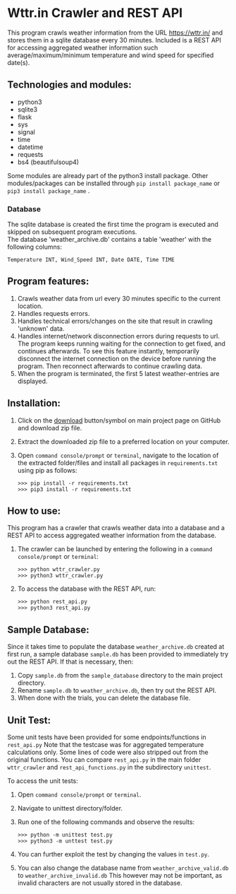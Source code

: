 # Wttr.in Crawler and REST API

This program crawls weather information from the URL https://wttr.in/ and stores them in a sqlite database every 30 minutes. Included is a REST API for accessing aggregated weather information such average/maximum/minimum temperature and wind speed for specified date(s).


## Technologies and modules:

- python3
- sqlite3
- flask
- sys
- signal
- time
- datetime
- requests
- bs4 (beautifulsoup4)

Some modules are already part of the python3 install package. Other modules/packages can be installed through `pip install package_name` or `pip3 install package_name` .

### Database
The sqlite database is created the first time the program is executed and skipped on subsequent program executions.   
The database 'weather_archive.db' contains a table 'weather' with the following columns:  

`Temperature INT, Wind_Speed INT, Date DATE, Time TIME` 

## Program features:

1. Crawls weather data from url every 30 minutes specific to the current location.
2. Handles requests errors.
3. Handles technical errors/changes on the site that result in crawling 'unknown' data.
4. Handles internet/network disconnection errors during requests to url. The program keeps running waiting for the connection to get fixed, and continues afterwards. To see this feature instantly, temporarily disconnect the internet connection on the device before running the program. Then reconnect afterwards to continue crawling data.
5. When the program is terminated, the first 5 latest weather-entries are displayed.


## Installation:
1. Click on the [download](https://github.com/tuobaar/wttr_crawler/archive/refs/heads/main.zip) button/symbol on main project page on GitHub and download zip file.
2. Extract the downloaded zip file to a preferred location on your computer.
3. Open `command console/prompt` or `terminal`, navigate to the location of the extracted folder/files and install all packages in `requirements.txt` using pip as follows:

   `>>> pip install -r requirements.txt`   
   `>>> pip3 install -r requirements.txt`
   

## How to use:

This program has a crawler that crawls weather data into a database and a REST API to access aggregated weather information from the database.
1. The crawler can be launched by entering the following in a `command console/prompt` or `terminal`:

   `>>> python wttr_crawler.py`  
   `>>> python3 wttr_crawler.py`

2. To access the database with the REST API, run:

   `>>> python rest_api.py`  
   `>>> python3 rest_api.py`

## Sample Database:
Since it takes time to populate the database `weather_archive.db` created at first run, a sample database `sample.db` has been provided to 
immediately try out the REST API. If that is necessary, then:

1. Copy `sample.db` from the `sample_database` directory to the main project directory.
2. Rename `sample.db` to `weather_archive.db`, then try out the REST API.
3. When done with the trials, you can delete the database file.

## Unit Test:
Some unit tests have been provided for some endpoints/functions in `rest_api.py`
Note that the testcase was for aggregated temperature calculations only. Some lines of code were also stripped out from 
the original functions. You can compare `rest_api.py` in the main folder `wttr_crawler` and `rest_api_functions.py` in the subdirectory
`unittest`.

To access the unit tests:

1. Open `command console/prompt` or `terminal`.
2. Navigate to unittest directory/folder.
3. Run one of the following commands and observe the results:

   `>>> python -m unittest test.py`  
   `>>> python3 -m unttest test.py`
4. You can further exploit the test by changing the values in `test.py`.
5. You can also change the database name from `weather_archive_valid.db` to `weather_archive_invalid.db` This however may 
 not be important, as invalid characters are not usually stored in the database.
